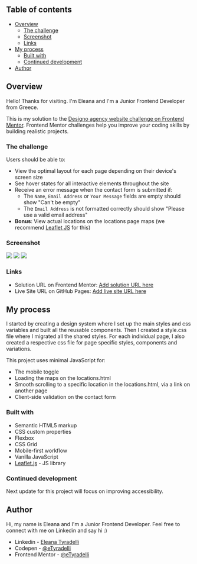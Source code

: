 ## Table of contents

- [Overview](#overview)
  - [The challenge](#the-challenge)
  - [Screenshot](#screenshot)
  - [Links](#links)
- [My process](#my-process)
  - [Built with](#built-with)
  - [Continued development](#continued-development)
- [Author](#author)


## Overview

Hello! Thanks for visiting. I'm Eleana and I'm a Junior Frontend Developer from Greece.

This is my solution to the [Designo agency website challenge on Frontend Mentor](https://www.frontendmentor.io/challenges/designo-multipage-website-G48K6rfUT). Frontend Mentor challenges help you improve your coding skills by building realistic projects. 


### The challenge

Users should be able to:

- View the optimal layout for each page depending on their device's screen size
- See hover states for all interactive elements throughout the site
- Receive an error message when the contact form is submitted if:
  - The `Name`, `Email Address` or `Your Message` fields are empty should show "Can't be empty"
  - The `Email Address` is not formatted correctly should show "Please use a valid email address"
- **Bonus**: View actual locations on the locations page maps (we recommend [Leaflet JS](https://leafletjs.com/) for this)

### Screenshot

![](.assets/completed-challenge/designo-frontend-mentor-challenge-completed-desktop.jpg)
![](.assets/completed-challenge/designo-frontend-mentor-challenge-completed-tablet.jpg)
![](.assets/completed-challenge/designo-frontend-mentor-challenge-completed-mobile.jpg)

### Links

- Solution URL on Frontend Mentor: [Add solution URL here](https://www.frontendmentor.io/solutions/responsive-leafletjs-maps-smooth-scrolling-js-form-validation-G8q-2AbIv)
- Live Site URL on GitHub Pages: [Add live site URL here](https://etyradelli.github.io/designo-multipage-frontend-mentor-challenge/index.html)

## My process

I started by creating a design system where I set up the main styles and css variables and built all the reusable components. Then I created a style.css file where I migrated all the shared styles. For each individual page, I also created a respective css file for page specific styles, components and variations.

This project uses minimal JavaScript for:

- The mobile toggle
- Loading the maps on the locations.html
- Smooth scrolling to a specific location in the locations.html, via a link on another page
- Client-side validation on the contact form

### Built with

- Semantic HTML5 markup
- CSS custom properties
- Flexbox
- CSS Grid
- Mobile-first workflow
- Vanilla JavaScript
- [Leaflet.js](https://nextjs.org/) - JS library


### Continued development

Next update for this project will focus on improving accessibility.

## Author

Hi, my name is Eleana and I'm a Junior Frontend Developer. 
Feel free to connect with me on Linkedin and say hi :)

- Linkedin - [Eleana Tyradelli](https://www.linkedin.com/in/eleanatyradelli/)
- Codepen - [@eTyradelli](https://codepen.io/eTyradelli)
- Frontend Mentor - [@eTyradelli](https://www.frontendmentor.io/profile/eTyradelli)
